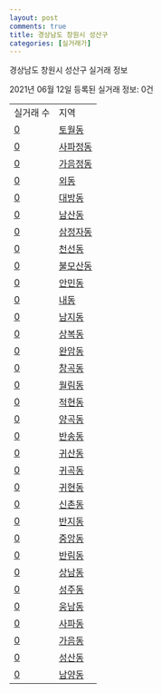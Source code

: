 ```yaml
---
layout: post
comments: true
title: 경상남도 창원시 성산구
categories: [실거래가]
---
```


경상남도 창원시 성산구 실거래 정보

2021년 06월 12일 등록된 실거래 정보: 0건


<table>
  <tr>
    <td>실거래 수</td>
    <td>지역</td>
  </tr>

  
  <tr>
    <td><a href="4812310100.html">0</a></td>
    <td><a href="4812310100.html">토월동</a></td>
  </tr>
    

  <tr>
    <td><a href="4812310200.html">0</a></td>
    <td><a href="4812310200.html">사파정동</a></td>
  </tr>
    

  <tr>
    <td><a href="4812310300.html">0</a></td>
    <td><a href="4812310300.html">가음정동</a></td>
  </tr>
    

  <tr>
    <td><a href="4812310400.html">0</a></td>
    <td><a href="4812310400.html">외동</a></td>
  </tr>
    

  <tr>
    <td><a href="4812310500.html">0</a></td>
    <td><a href="4812310500.html">대방동</a></td>
  </tr>
    

  <tr>
    <td><a href="4812310600.html">0</a></td>
    <td><a href="4812310600.html">남산동</a></td>
  </tr>
    

  <tr>
    <td><a href="4812310700.html">0</a></td>
    <td><a href="4812310700.html">삼정자동</a></td>
  </tr>
    

  <tr>
    <td><a href="4812310800.html">0</a></td>
    <td><a href="4812310800.html">천선동</a></td>
  </tr>
    

  <tr>
    <td><a href="4812310900.html">0</a></td>
    <td><a href="4812310900.html">불모산동</a></td>
  </tr>
    

  <tr>
    <td><a href="4812311000.html">0</a></td>
    <td><a href="4812311000.html">안민동</a></td>
  </tr>
    

  <tr>
    <td><a href="4812311100.html">0</a></td>
    <td><a href="4812311100.html">내동</a></td>
  </tr>
    

  <tr>
    <td><a href="4812311200.html">0</a></td>
    <td><a href="4812311200.html">남지동</a></td>
  </tr>
    

  <tr>
    <td><a href="4812311300.html">0</a></td>
    <td><a href="4812311300.html">상복동</a></td>
  </tr>
    

  <tr>
    <td><a href="4812311400.html">0</a></td>
    <td><a href="4812311400.html">완암동</a></td>
  </tr>
    

  <tr>
    <td><a href="4812311500.html">0</a></td>
    <td><a href="4812311500.html">창곡동</a></td>
  </tr>
    

  <tr>
    <td><a href="4812311600.html">0</a></td>
    <td><a href="4812311600.html">월림동</a></td>
  </tr>
    

  <tr>
    <td><a href="4812311700.html">0</a></td>
    <td><a href="4812311700.html">적현동</a></td>
  </tr>
    

  <tr>
    <td><a href="4812311800.html">0</a></td>
    <td><a href="4812311800.html">양곡동</a></td>
  </tr>
    

  <tr>
    <td><a href="4812311900.html">0</a></td>
    <td><a href="4812311900.html">반송동</a></td>
  </tr>
    

  <tr>
    <td><a href="4812312000.html">0</a></td>
    <td><a href="4812312000.html">귀산동</a></td>
  </tr>
    

  <tr>
    <td><a href="4812312100.html">0</a></td>
    <td><a href="4812312100.html">귀곡동</a></td>
  </tr>
    

  <tr>
    <td><a href="4812312200.html">0</a></td>
    <td><a href="4812312200.html">귀현동</a></td>
  </tr>
    

  <tr>
    <td><a href="4812312300.html">0</a></td>
    <td><a href="4812312300.html">신촌동</a></td>
  </tr>
    

  <tr>
    <td><a href="4812312400.html">0</a></td>
    <td><a href="4812312400.html">반지동</a></td>
  </tr>
    

  <tr>
    <td><a href="4812312500.html">0</a></td>
    <td><a href="4812312500.html">중앙동</a></td>
  </tr>
    

  <tr>
    <td><a href="4812312600.html">0</a></td>
    <td><a href="4812312600.html">반림동</a></td>
  </tr>
    

  <tr>
    <td><a href="4812312700.html">0</a></td>
    <td><a href="4812312700.html">상남동</a></td>
  </tr>
    

  <tr>
    <td><a href="4812312800.html">0</a></td>
    <td><a href="4812312800.html">성주동</a></td>
  </tr>
    

  <tr>
    <td><a href="4812312900.html">0</a></td>
    <td><a href="4812312900.html">웅남동</a></td>
  </tr>
    

  <tr>
    <td><a href="4812313000.html">0</a></td>
    <td><a href="4812313000.html">사파동</a></td>
  </tr>
    

  <tr>
    <td><a href="4812313100.html">0</a></td>
    <td><a href="4812313100.html">가음동</a></td>
  </tr>
    

  <tr>
    <td><a href="4812313200.html">0</a></td>
    <td><a href="4812313200.html">성산동</a></td>
  </tr>
    

  <tr>
    <td><a href="4812313300.html">0</a></td>
    <td><a href="4812313300.html">남양동</a></td>
  </tr>
    


</table>
    